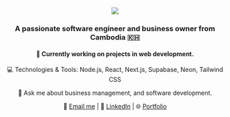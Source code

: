 <h1 align="center">
  <a href="https://github.com/your-username">
    <img src="https://readme-typing-svg.herokuapp.com/?font=Righteous&size=35&center=true&vCenter=true&width=500&height=70&duration=4000&lines=Hi+There!+%F0%9F%91%8B+I'm+Ear+Hengleap" />
  </a>
</h1>

<h3 align="center">
  A passionate software engineer and business owner from Cambodia 🇰🇭
</h3>

<h4 align="center">
  🚀 Currently working on projects in web development.
</h4>

<p align="center">
  💻 Technologies & Tools: Node.js, React, Next.js, Supabase, Neon, Tailwind CSS
</p>

<p align="center">
  💬 Ask me about business management, and software development.
</p>

<p align="center">
  📧 <a href="mailto:hengleap70@gmail.com">Email me</a> | 💼 <a href="https://www.linkedin.com/in/earhengleap/">LinkedIn</a> | 🌐 <a href="https://hengleap.vercel.app/">Portfolio</a>
</p>
